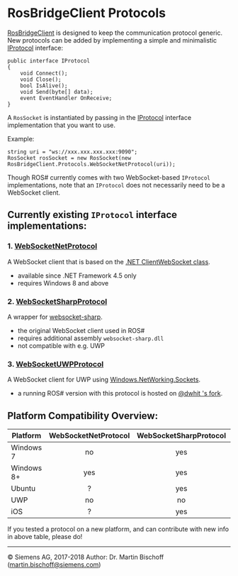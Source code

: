 # RosBridgeClient Protocols

[RosBridgeClient](https://github.com/siemens/ros-sharp/tree/master/Libraries/RosBridgeClient)
is designed to keep the communication protocol generic.
New protocols can be added by implementing a simple and minimalistic
[IProtocol](https://github.com/siemens/ros-sharp/tree//master/Libraries/RosBridgeClient/Protocols/IProtocol.cs) interface:
```
public interface IProtocol
{
    void Connect();
    void Close();
    bool IsAlive();
    void Send(byte[] data);
    event EventHandler OnReceive;
}
```

A ```RosSocket``` is instantiated by passing in the
[IProtocol](https://github.com/siemens/ros-sharp/tree//master/Libraries/RosBridgeClient/Protocols/IProtocol.cs)
interface implementation that you want to use.

Example:
```
string uri = "ws://xxx.xxx.xxx.xxx:9090";
RosSocket rosSocket = new RosSocket(new RosBridgeClient.Protocols.WebSocketNetProtocol(uri));
```

Though ROS# currently comes with two WebSocket-based `IProtocol` implementations,
note that an `IProtocol` does not necessarily need to be a WebSocket client.

## Currently existing `IProtocol` interface implementations:

### 1. [WebSocketNetProtocol](https://github.com/siemens/ros-sharp/tree//master/Libraries/RosBridgeClient/Protocols/WebSocketNetProtocol.cs)

A  WebSocket client that is based on the [.NET ClientWebSocket class](https://msdn.microsoft.com/library/system.net.websockets.clientwebsocket.aspx).
* available since .NET Framework 4.5 only
* requires Windows 8 and above

### 2. [WebSocketSharpProtocol](https://github.com/siemens/ros-sharp/tree//master/Libraries/RosBridgeClient/Protocols/WebSocketSharpProtocol.cs)

A wrapper for [websocket-sharp](https://github.com/sta/websocket-sharp).
* the original  WebSocket client used in ROS#
* requires additional assembly `websocket-sharp.dll`
* not compatible with e.g. UWP

### 3. [WebSocketUWPProtocol](https://github.com/dwhit/ros-sharp/blob/WebSocketUWP/Libraries/RosBridgeClient/Protocols/WebSocketUWPProtocol.cs)

A  WebSocket client for UWP using [Windows.NetWorking.Sockets](https://docs.microsoft.com/de-de/windows/uwp/networking/websockets).
* a running ROS# version with this protocol is hosted on [@dwhit 's fork](https://github.com/dwhit/ros-sharp/tree/WebSocketUWP/).

## Platform Compatibility Overview:

| Platform | WebSocketNetProtocol | WebSocketSharpProtocol | WebSocketUWPProtocol |
|---|:-:|:-:|:-:|
| Windows 7  | no   | yes  | no   |
| Windows 8+ | yes  | yes  | no   |
| Ubuntu     | ?    | yes  | no   |
| UWP        | no   | no   | yes  |
| iOS        | ?    | yes  | no  |

If you tested a protocol on a new platform,
and can contribute with new info in above table, please do!

----
© Siemens AG, 2017-2018
Author: Dr. Martin Bischoff (martin.bischoff@siemens.com)
